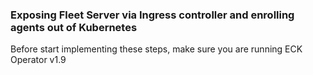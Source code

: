 ### Exposing Fleet Server via Ingress controller and enrolling agents out of Kubernetes

Before start implementing these steps, make sure you are running ECK Operator v1.9
